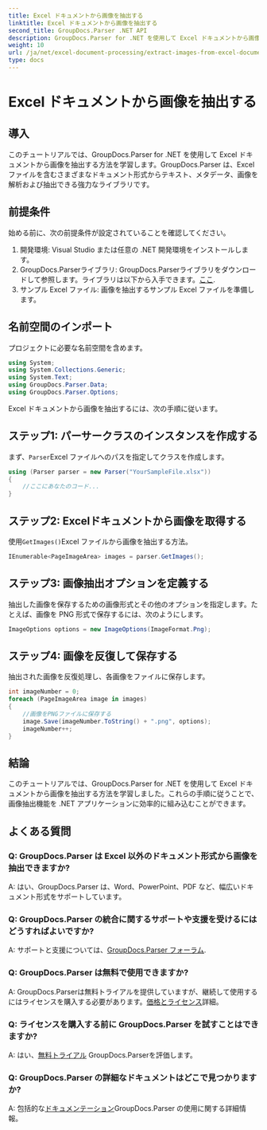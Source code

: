 ```yaml
---
title: Excel ドキュメントから画像を抽出する
linktitle: Excel ドキュメントから画像を抽出する
second_title: GroupDocs.Parser .NET API
description: GroupDocs.Parser for .NET を使用して Excel ドキュメントから画像を抽出する方法を学習します。コード例付きのステップバイステップ ガイドです。
weight: 10
url: /ja/net/excel-document-processing/extract-images-from-excel-document/
type: docs
---
```

# Excel ドキュメントから画像を抽出する

## 導入
このチュートリアルでは、GroupDocs.Parser for .NET を使用して Excel ドキュメントから画像を抽出する方法を学習します。GroupDocs.Parser は、Excel ファイルを含むさまざまなドキュメント形式からテキスト、メタデータ、画像を解析および抽出できる強力なライブラリです。
## 前提条件
始める前に、次の前提条件が設定されていることを確認してください。
1. 開発環境: Visual Studio または任意の .NET 開発環境をインストールします。
2.  GroupDocs.Parserライブラリ: GroupDocs.Parserライブラリをダウンロードして参照します。ライブラリは以下から入手できます。[ここ](https://releases.groupdocs.com/parser/net/).
3. サンプル Excel ファイル: 画像を抽出するサンプル Excel ファイルを準備します。
## 名前空間のインポート
プロジェクトに必要な名前空間を含めます。
```csharp
using System;
using System.Collections.Generic;
using System.Text;
using GroupDocs.Parser.Data;
using GroupDocs.Parser.Options;
```
Excel ドキュメントから画像を抽出するには、次の手順に従います。
## ステップ1: パーサークラスのインスタンスを作成する
まず、`Parser`Excel ファイルへのパスを指定してクラスを作成します。
```csharp
using (Parser parser = new Parser("YourSampleFile.xlsx"))
{
    //ここにあなたのコード...
}
```
## ステップ2: Excelドキュメントから画像を取得する
使用`GetImages()`Excel ファイルから画像を抽出する方法。
```csharp
IEnumerable<PageImageArea> images = parser.GetImages();
```
## ステップ3: 画像抽出オプションを定義する
抽出した画像を保存するための画像形式とその他のオプションを指定します。たとえば、画像を PNG 形式で保存するには、次のようにします。
```csharp
ImageOptions options = new ImageOptions(ImageFormat.Png);
```
## ステップ4: 画像を反復して保存する
抽出された画像を反復処理し、各画像をファイルに保存します。
```csharp
int imageNumber = 0;
foreach (PageImageArea image in images)
{
    //画像をPNGファイルに保存する
    image.Save(imageNumber.ToString() + ".png", options);
    imageNumber++;
}
```
## 結論
このチュートリアルでは、GroupDocs.Parser for .NET を使用して Excel ドキュメントから画像を抽出する方法を学習しました。これらの手順に従うことで、画像抽出機能を .NET アプリケーションに効率的に組み込むことができます。

## よくある質問
### Q: GroupDocs.Parser は Excel 以外のドキュメント形式から画像を抽出できますか?
A: はい、GroupDocs.Parser は、Word、PowerPoint、PDF など、幅広いドキュメント形式をサポートしています。
### Q: GroupDocs.Parser の統合に関するサポートや支援を受けるにはどうすればよいですか?
 A: サポートと支援については、[GroupDocs.Parser フォーラム](https://forum.groupdocs.com/c/parser/17).
### Q: GroupDocs.Parser は無料で使用できますか?
 A: GroupDocs.Parserは無料トライアルを提供していますが、継続して使用するにはライセンスを購入する必要があります。[価格とライセンス](https://purchase.groupdocs.com/buy)詳細。
### Q: ライセンスを購入する前に GroupDocs.Parser を試すことはできますか?
 A: はい、[無料トライアル](https://releases.groupdocs.com/) GroupDocs.Parserを評価します。
### Q: GroupDocs.Parser の詳細なドキュメントはどこで見つかりますか?
 A: 包括的な[ドキュメンテーション](https://tutorials.groupdocs.com/parser/net/)GroupDocs.Parser の使用に関する詳細情報。
